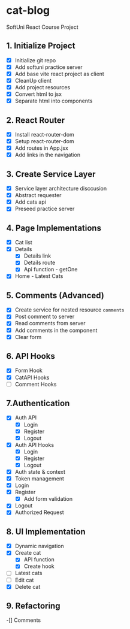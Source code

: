 # cat-blog
SoftUni React Course Project

## 1. Initialize Project
- [x] Initialize git repo
- [x] Add softuni practice server
- [x] Add base vite react project as client
- [x] CleanUp client
- [x] Add project resources
- [x] Convert html to jsx
- [x] Separate html into components
## 2. React Router
- [x] Install react-router-dom
- [x] Setup react-router-dom
- [x] Add routes in App.jsx
- [x] Add links in the navigation
## 3. Create Service Layer
- [x] Service layer architecture disccusion
- [x] Abstract requester
- [x] Add cats api
- [x] Preseed practice server
## 4. Page Implementations
- [x] Cat list
- [x] Details
  - [x] Details link
  - [x] Details route
  - [x] Api function - getOne
- [x] Home - Latest Cats
## 5. Comments (Advanced)
- [x] Create service for nested resource `comments`
- [x] Post comment to server
- [x] Read comments from server
- [x] Add comments in the component
- [x] Clear form
## 6. API Hooks
- [x] Form Hook
- [x] CatAPI Hooks
- [ ] Comment Hooks
## 7.Authentication
- [x] Auth API
  - [x] Login
  - [x] Register
  - [x] Logout
- [x] Auth API Hooks
  - [x] Login
  - [x] Register
  - [x] Logout
- [x] Auth state & context
- [x] Token management
- [x] Login
- [x] Register
  - [x] Add form validation
- [x] Logout
- [x] Authorized Request
## 8. UI Implementation
- [x] Dynamic navigation
- [x] Create cat
  - [x]  API function
  - [x]  Create hook
- [ ]  Latest cats
- [ ]  Edit cat
- [x]  Delete cat
## 9. Refactoring
-[] Comments